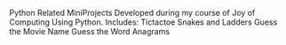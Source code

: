 Python Related MiniProjects
Developed during my course of Joy of Computing Using Python. 
Includes:
Tictactoe
Snakes and Ladders
Guess the Movie Name
Guess the Word
Anagrams

